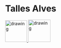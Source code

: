 # Talles Alves

<a href="https://www.instagram.com/t.alves02/" target="blank">
  <img src="https://i.imgur.com/g3UBILP.png" alt="drawing" width="70px"/>
</a>

<a href="https://www.linkedin.com/in/t-alvesdm/" target="blank">
  <img src="https://i.imgur.com/PXyIkWx.png" alt="drawing" width="72px"/>
</a>

<!--
**Tsplay25/Tsplay25** is a ✨ _special_ ✨ repository because its `README.md` (this file) appears on your GitHub profile.

Here are some ideas to get you started:

- 🔭 I’m currently working on ...
- 🌱 I’m currently learning ...
- 👯 I’m looking to collaborate on ...
- 🤔 I’m looking for help with ...
- 💬 Ask me about ...
- 📫 How to reach me: ...
- 😄 Pronouns: ...
- ⚡ Fun fact: ...
-->
